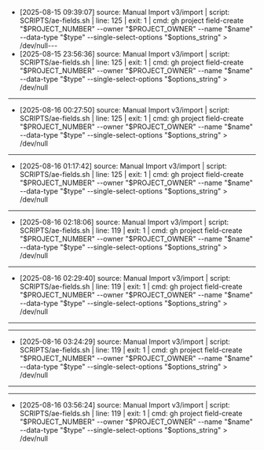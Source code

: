 - [2025-08-15 09:39:07] source: Manual Import v3/import | script: SCRIPTS/ae-fields.sh | line: 125 | exit: 1 | cmd: gh project field-create "$PROJECT_NUMBER" --owner "$PROJECT_OWNER" --name "$name" --data-type "$type" --single-select-options "$options_string" > /dev/null---
- [2025-08-15 23:56:36] source: Manual Import v3/import | script: SCRIPTS/ae-fields.sh | line: 125 | exit: 1 | cmd: gh project field-create "$PROJECT_NUMBER" --owner "$PROJECT_OWNER" --name "$name" --data-type "$type" --single-select-options "$options_string" > /dev/null

---
- [2025-08-16 00:27:50] source: Manual Import v3/import | script: SCRIPTS/ae-fields.sh | line: 125 | exit: 1 | cmd: gh project field-create "$PROJECT_NUMBER" --owner "$PROJECT_OWNER" --name "$name" --data-type "$type" --single-select-options "$options_string" > /dev/null

---

- [2025-08-16 01:17:42] source: Manual Import v3/import | script: SCRIPTS/ae-fields.sh | line: 125 | exit: 1 | cmd: gh project field-create "$PROJECT_NUMBER" --owner "$PROJECT_OWNER" --name "$name" --data-type "$type" --single-select-options "$options_string" > /dev/null

----

-  [2025-08-16 02:18:06] source: Manual Import v3/import | script: SCRIPTS/ae-fields.sh | line: 119 | exit: 1 | cmd: gh project field-create "$PROJECT_NUMBER" --owner "$PROJECT_OWNER" --name "$name" --data-type "$type" --single-select-options "$options_string" > /dev/null

-----
- [2025-08-16 02:29:40] source: Manual Import v3/import | script: SCRIPTS/ae-fields.sh | line: 119 | exit: 1 | cmd: gh project field-create "$PROJECT_NUMBER" --owner "$PROJECT_OWNER" --name "$name" --data-type "$type" --single-select-options "$options_string" > /dev/null

---
---
- [2025-08-16 03:24:29] source: Manual Import v3/import | script: SCRIPTS/ae-fields.sh | line: 119 | exit: 1 | cmd: gh project field-create "$PROJECT_NUMBER" --owner "$PROJECT_OWNER" --name "$name" --data-type "$type" --single-select-options "$options_string" > /dev/null

---
---
- [2025-08-16 03:56:24] source: Manual Import v3/import | script: SCRIPTS/ae-fields.sh | line: 119 | exit: 1 | cmd: gh project field-create "$PROJECT_NUMBER" --owner "$PROJECT_OWNER" --name "$name" --data-type "$type" --single-select-options "$options_string" > /dev/null

